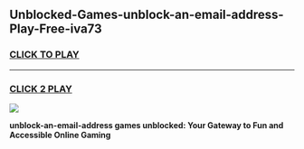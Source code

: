 
## Unblocked-Games-unblock-an-email-address-Play-Free-iva73
<h3>
<a href="https://premium76.site?title=unblock-an-email-address&ref=21A">CLICK TO PLAY</a></h3>
<hr>

<h3>
<a href="https://premium76.site?title=unblock-an-email-address&ref=21A">CLICK 2 PLAY</a>
  
</h3>

<a href="https://premium76.site?title=unblock-an-email-address&ref=21A"><img src="https://clearcache.store/games.png"></a>


**unblock-an-email-address games unblocked: Your Gateway to Fun and Accessible Online Gaming**
